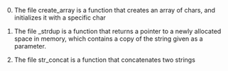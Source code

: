 0. The file create_array is a function that creates an array of chars, 
and initializes it with a specific char

1. The file _strdup is a function that returns a pointer to a newly allocated space in memory, 
which contains a copy of the string given as a parameter.

2. The file str_concat is a function that concatenates two strings
